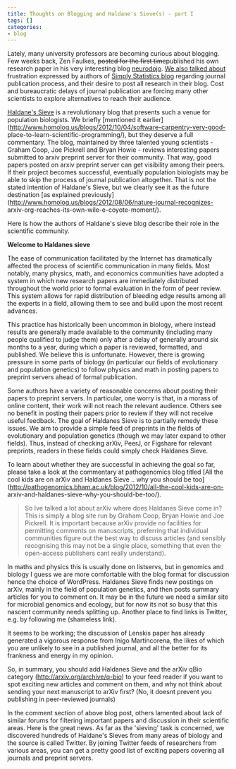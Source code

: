 ```yaml
---
title: Thoughts on Blogging and Haldane's Sieve(s) - part I
tags: []
categories:
- blog
---
```

Lately, many university professors are becoming curious about blogging. Few
weeks back, Zen Faulkes, <del>posted for the first time</del>published his own
research paper in his very interesting blog
[neurodojo](http://neurodojo.blogspot.com/). [We also talked
about](http://www.homolog.us/blogs/2012/10/03/tweet-or-perish/) frustration
expressed by authors of [Simply Statistics blog](http://simplystatistics.org/)
regarding journal publication process, and their desire to post all research
in their blog. Cost and bureaucratic delays of journal publication are forcing
many other scientists to explore alternatives to reach their audience.
<!--more-->

[Haldane's Sieve](http://haldanessieve.org) is a revolutionary blog that
presents such a venue for population biologists. We briefly [mentioned it
earlier](http://www.homolog.us/blogs/2012/10/04/software-carpentry-very-good-
place-to-learn-scientific-programming/), but they deserve a full commentary.
The blog, maintained by three talented young scientists - Graham Coop, Joe
Pickrell and Bryan Howie - reviews interesting papers submitted to arxiv
preprint server for their community. That way, good papers posted on arxiv
preprint server can get visibility among their peers. If their project becomes
successful, eventually population biologists may be able to skip the process
of journal publication altogether. That is not the stated intention of
Haldane's Sieve, but we clearly see it as the future destination [as explained
previously](http://www.homolog.us/blogs/2012/08/06/nature-journal-recognizes-
arxiv-org-reaches-its-own-wile-e-coyote-moment/).

Here is how the authors of Haldane's sieve blog describe their role in the
scientific community.

>

**Welcome to Haldanes sieve**

The ease of communication facilitated by the Internet has dramatically
affected the process of scientific communication in many fields. Most notably,
many physics, math, and economics communities have adopted a system in which
new research papers are immediately distributed throughout the world prior to
formal evaluation in the form of peer review. This system allows for rapid
distribution of bleeding edge results among all the experts in a field,
allowing them to see and build upon the most recent advances.

This practice has historically been uncommon in biology, where instead results
are generally made available to the community (including many people qualified
to judge them) only after a delay of generally around six months to a year,
during which a paper is reviewed, formatted, and published. We believe this is
unfortunate. However, there is growing pressure in some parts of biology (in
particular our fields of evolutionary and population genetics) to follow
physics and math in posting papers to preprint servers ahead of formal
publication.

Some authors have a variety of reasonable concerns about posting their papers
to preprint servers. In particular, one worry is that, in a morass of online
content, their work will not reach the relevant audience. Others see no
benefit in posting their papers prior to review if they will not receive
useful feedback. The goal of Haldanes Sieve is to partially remedy these
issues. We aim to provide a simple feed of preprints in the fields of
evolutionary and population genetics (though we may later expand to other
fields). Thus, instead of checking arXiv, PeerJ, or Figshare for relevant
preprints, readers in these fields could simply check Haldanes Sieve.

To learn about whether they are successful in achieving the goal so far,
please take a look at the commentary at pathogenomics blog titled [All the
cool kids are on arXiv and Haldanes Sieve .. why you should be
too](http://pathogenomics.bham.ac.uk/blog/2012/10/all-the-cool-kids-are-on-
arxiv-and-haldanes-sieve-why-you-should-be-too/).

> So Ive talked a lot about arXiv where does Haldanes Sieve come in? This is
simply a blog site run by Graham Coop, Bryan Howie and Joe Pickrell. It is
important because arXiv provide no facilities for permitting comments on
manuscripts, preferring that individual communities figure out the best way to
discuss articles (and sensibly recognising this may not be a single place,
something that even the open-access publishers cant really understand).

In maths and physics this is usually done on listservs, but in genomics and
biology I guess we are more comfortable with the blog format for discussion
hence the choice of WordPress. Haldanes Sieve finds new postings on arXiv,
mainly in the field of population genetics, and then posts summary articles
for you to comment on. It may be in the future we need a similar site for
microbial genomics and ecology, but for now its not so busy that this nascent
community needs splitting up. Another place to find links is Twitter, e.g. by
following me (shameless link).

It seems to be working; the discussion of Lenskis paper has already generated
a vigorous response from Inigo Martincorena, the likes of which you are
unlikely to see in a published journal, and all the better for its frankness
and energy in my opinion.

So, in summary, you should add Haldanes Sieve and the arXiv qBio category
(http://arxiv.org/archive/q-bio) to your feed reader if you want to spot
exciting new articles and comment on them, and why not think about sending
your next manuscript to arXiv first? (No, it doesnt prevent you publishing in
peer-reviewed journals)

In the comment section of above blog post, others lamented about lack of
similar forums for filtering important papers and discussion in their
scientific areas. Here is the great news. As far as the 'sieving' task is
concerned, we discovered hundreds of Haldane's Sieves from many areas of
biology and the source is called Twitter. By joining Twitter feeds of
researchers from various areas, you can get a pretty good list of exciting
papers covering all journals and preprint servers.

